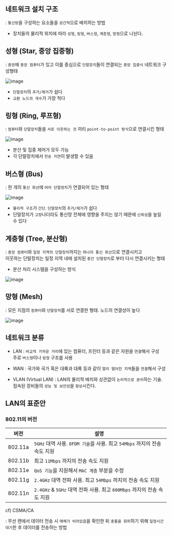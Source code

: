 ## 네트워크 설치 구조 

: `통신망`을 구성하는 요소들을 `공간적`으로 배치하는 방법 

- 장치들의 물리적 위치에 따라 `성형`, `링형`, `버스형`, `계층형`, `망형`으로 나뉜다.

## 성형 (Star, 중앙 집중형)

: `중앙`에 `중앙 컴퓨터`가 있고 이를 중심으로 `단말장치`들이 연결되는 `중앙 집중식` 네트워크 구성형태 

![image](https://user-images.githubusercontent.com/64796257/160731139-25f8b5eb-ed9b-4308-9b4b-878510d9b0f7.png)

- `단말장치`의 `추가/제거`가 쉽다
- `교환 노드의 개수`가 가장 적다

## 링형 (Ring, 루프형)

: `컴퓨터`와 `단말장치`들을 `서로 이웃하는 것` 끼리 `point-to-point 방식`으로 연결시킨 형태

![image](https://user-images.githubusercontent.com/64796257/160731271-e4d923dc-5247-43bf-99c5-e353271fff42.png)

- 분산 및 집중 제어가 모두 가능
- 각 단말장치에서 `전송 지연`이 발생할 수 있음

## 버스형 (Bus)

: 한 개의 `통신 회선`에 `여러 단말장치`가 연결되어 있는 형태

![image](https://user-images.githubusercontent.com/64796257/160731359-21a0238e-8e5a-4e32-96a4-3146cafaf8b2.png)

- `물리적 구조`가 `간단`. `단말장치`의 `추가/제거`가 쉽다
- 단말장치가 `고장`나더라도 통신망 전체에 영향을 주지는 않기 때문에 `신뢰성`을 높일 수 있다

## 계층형 (Tree, 분산형) 

: `중앙 컴퓨터`와 `일정 지역의 단말장치`까지는 `하나의 통신 회선`으로 연결시키고  
  이웃하는 단말장치는 일정 지역 내에 설치된 `중간 단말장치`로 부터 다시 연결시키는 형태

- 분산 처리 시스템을 구성하는 방식

![image](https://user-images.githubusercontent.com/64796257/160732089-c2cfe144-b241-4c7c-b46f-e6c5b2f35502.png)

## 망형 (Mesh) 

: 모든 지점의 `컴퓨터`와 `단말장치`를 서로 연결한 형태. 노드의 연결성이 높다

![image](https://user-images.githubusercontent.com/64796257/160732156-8511c803-901a-4885-87ea-dd94ed414782.png)

## 네트워크 분류 

- LAN : `비교적 가까운 거리`에 있는 컴퓨터, 프린터 등과 같은 자원을 `연결`해서 구성  
  주로 `버스형`이나 `링형` 구조를 사용

- WAN : 국가와 국가 혹은 대륙과 대륙 등과 같이 `멀리 떨어진 지역`들을 `연결`해서 구성  

- VLAN (Virtual LAN) : LAN의 물리적 배치와 상관없이 `논리적으로 분리`하는 기술. 접속된 장비들의 `성능 및 보안성`을 `향상`시킨다.

## LAN의 표준안

### 802.11의 버전 

| 버전 | 설명 | 
| --- | --- | 
| 802.11a | `5GHz` 대역 사용. `OFDM 기술`을 사용. 최고 `54Mbps` 까지의 전송 속도 지원 | 
| 802.11b | 최고 `11Mbps` 까지의 전송 속도 지원 | 
| 802.11e | `QoS 기능`을 지원해서 `MAC 계층` 부분을 수정 | 
| 802.11g | `2.4GHz` 대역 전파 사용. 최고 `54Mbps` 까지의 전송 속도 지원 | 
| 802.11n | `2.4GHz` & `5GHz` 대역 전파 사용. 최고 `600Mbps` 까지의 전송 속도 지원 |  

cf) CSMA/CA 

: 무선 랜에서 데이터 전송 시 `매체가 비어있음`을 확인한 뒤 `충돌을 회피`하기 위해 `일정시간 대기`한 후 데이터를 전송하는 방법 














